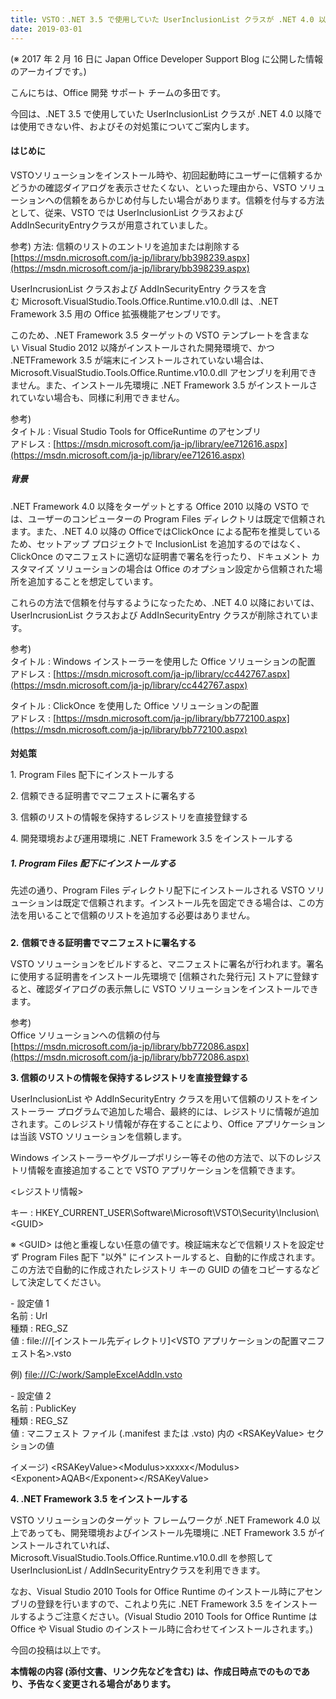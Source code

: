 ```yaml
---
title: VSTO：.NET 3.5 で使用していた UserInclusionList クラスが .NET 4.0 以降は使用できない
date: 2019-03-01
---
```


(※ 2017 年 2 月 16 日に Japan Office Developer Support Blog に公開した情報のアーカイブです。)

こんにちは、Office 開発 サポート チームの多田です。

今回は、.NET 3.5 で使用していた UserInclusionList クラスが .NET 4.0 以降では使用できない件、およびその対処策についてご案内します。

#### **はじめに**

VSTOソリューションをインストール時や、初回起動時にユーザーに信頼するかどうかの確認ダイアログを表示させたくない、といった理由から、VSTO ソリューションへの信頼をあらかじめ付与したい場合があります。信頼を付与する方法として、従来、VSTO では UserInclusionList クラスおよび AddInSecurityEntryクラスが用意されていました。

参考) 方法: 信頼のリストのエントリを追加または削除する  
[https://msdn.microsoft.com/ja-jp/library/bb398239.aspx](https://msdn.microsoft.com/ja-jp/library/bb398239.aspx)

UserIncrusionList クラスおよび AddInSecurityEntry クラスを含む Microsoft.VisualStudio.Tools.Office.Runtime.v10.0.dll は、.NET Framework 3.5 用の Office 拡張機能アセンブリです。

このため、.NET Framework 3.5 ターゲットの VSTO テンプレートを含まない Visual Studio 2012 以降がインストールされた開発環境で、かつ .NETFramework 3.5 が端末にインストールされていない場合は、Microsoft.VisualStudio.Tools.Office.Runtime.v10.0.dll アセンブリを利用できません。また、インストール先環境に .NET Framework 3.5 がインストールされていない場合も、同様に利用できません。 

参考)  
タイトル : Visual Studio Tools for OfficeRuntime のアセンブリ  
アドレス : [https://msdn.microsoft.com/ja-jp/library/ee712616.aspx](https://msdn.microsoft.com/ja-jp/library/ee712616.aspx)

##### **背景**

.NET Framework 4.0 以降をターゲットとする Office 2010 以降の VSTO では、ユーザーのコンピューターの Program Files ディレクトリは既定で信頼されます。また、.NET 4.0 以降の OfficeではClickOnce による配布を推奨しているため、セットアップ プロジェクトで InclusionList を追加するのではなく、ClickOnce のマニフェストに適切な証明書で署名を行ったり、ドキュメント カスタマイズ ソリューションの場合は Office のオプション設定から信頼された場所を追加することを想定しています。

これらの方法で信頼を付与するようになったため、.NET 4.0 以降においては、UserIncrusionList クラスおよび AddInSecurityEntry クラスが削除されています。 

参考)  
タイトル : Windows インストーラーを使用した Office ソリューションの配置  
アドレス : [https://msdn.microsoft.com/ja-jp/library/cc442767.aspx](https://msdn.microsoft.com/ja-jp/library/cc442767.aspx)

タイトル : ClickOnce を使用した Office ソリューションの配置  
アドレス : [https://msdn.microsoft.com/ja-jp/library/bb772100.aspx](https://msdn.microsoft.com/ja-jp/library/bb772100.aspx)

#### 

**対処策**

1\. Program Files 配下にインストールする

2\. 信頼できる証明書でマニフェストに署名する

3\. 信頼のリストの情報を保持するレジストリを直接登録する

4\. 開発環境および運用環境に .NET Framework 3.5 をインストールする

##### **1\. Program Files** **配下にインストールする**

先述の通り、Program Files ディレクトリ配下にインストールされる VSTO ソリューションは既定で信頼されます。インストール先を固定できる場合は、この方法を用いることで信頼のリストを追加する必要はありません。

##### 

**2\.** **信頼できる証明書でマニフェストに署名する**

VSTO ソリューションをビルドすると、マニフェストに署名が行われます。署名に使用する証明書をインストール先環境で \[信頼された発行元\] ストアに登録すると、確認ダイアログの表示無しに VSTO ソリューションをインストールできます。

参考)  
Office ソリューションへの信頼の付与  
[https://msdn.microsoft.com/ja-jp/library/bb772086.aspx](https://msdn.microsoft.com/ja-jp/library/bb772086.aspx)

**3\. 信頼のリストの情報を保持するレジストリを直接登録する**

UserInclusionList や AddInSecurityEntry クラスを用いて信頼のリストをインストーラー プログラムで追加した場合、最終的には、レジストリに情報が追加されます。このレジストリ情報が存在することにより、Office アプリケーションは当該 VSTO ソリューションを信頼します。

Windows インストーラーやグループポリシー等その他の方法で、以下のレジストリ情報を直接追加することで VSTO アプリケーションを信頼できます。

<レジストリ情報\>

キー : HKEY\_CURRENT\_USER\\Software\\Microsoft\\VSTO\\Security\\Inclusion\\\<GUID\>

※ \<GUID\> は他と重複しない任意の値です。検証端末などで信頼リストを設定せず Program Files 配下 "以外" にインストールすると、自動的に作成されます。この方法で自動的に作成されたレジストリ キーの GUID の値をコピーするなどして決定してください。

\- 設定値 1  
名前 : Url  
種類 : REG\_SZ  
値 : file:///\[インストール先ディレクトリ\]\<VSTO アプリケーションの配置マニフェスト名\>.vsto

例) [file:///C:/work/SampleExcelAddIn.vsto](../../../work/SampleExcelAddIn.vsto)

\- 設定値 2  
名前 : PublicKey  
種類 : REG\_SZ  
値 : マニフェスト ファイル (.manifest または .vsto) 内の \<RSAKeyValue\> セクションの値

イメージ) \<RSAKeyValue\>\<Modulus\>xxxxx\</Modulus\>\<Exponent\>AQAB\</Exponent\>\</RSAKeyValue\>

**4\. .NET Framework 3.5 をインストールする**

VSTO ソリューションのターゲット フレームワークが .NET Framework 4.0 以上であっても、開発環境およびインストール先環境に .NET Framework 3.5 がインストールされていれば、Microsoft.VisualStudio.Tools.Office.Runtime.v10.0.dll を参照して UserInclusionList / AddInSecurityEntryクラスを利用できます。

なお、Visual Studio 2010 Tools for Office Runtime のインストール時にアセンブリの登録を行いますので、これより先に .NET Framework 3.5 をインストールするようご注意ください。(Visual Studio 2010 Tools for Office Runtime は Office や Visual Studio のインストール時に合わせてインストールされます。)

今回の投稿は以上です。

**本情報の内容 (添付文書、リンク先などを含む) は、作成日時点でのものであり、予告なく変更される場合があります。**